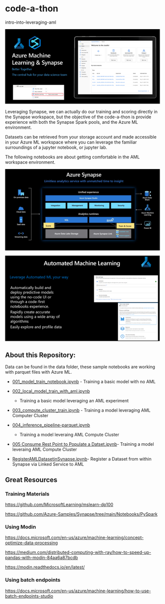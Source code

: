 code-a-thon
===========

intro-into-leveraging-aml

![Graphical user interface, application Description automatically generated](media/cc06c3d78c7ffac7b7c9b4e48f9c7b71.png)

Leveraging Synapse, we can actually do our training and scoring directly in the
Synapse workspace, but the objective of the code-a-thon is provide experience
with both the Synapse Spark pools, and the Azure ML environment.

Datasets can be retrieved from your storage account and made accessible in your
Azure ML workspace where you can leverage the familiar surroundings of a jupyter
notebook, or jupyter lab.

The following notebooks are about getting comfortable in the AML workspace
environment.

![A screenshot of a computer Description automatically generated with medium confidence](media/089fda082760a13686a6686018ac24a3.png)

![Graphical user interface, text Description automatically generated](media/e77c38939932afe3b27c7da9a98ee6c4.png)

About this Repository:
----------------------

Data can be found in the data folder, these sample notebooks are working with
parquet files with Azure ML.

-   [001_model_train_notebook.ipynb](001_model_train_notebook.ipynb) - Training
    a basic model with no AML

-   [002_local_model_train_with_aml.ipynb](002_local_model_train_with_aml.ipynb)
    - Training a basic model leveraging an AML experiment

-   [003_compute_cluster_train.ipynb](003_compute_cluster_train.ipynb) -
    Training a model leveraging AML Computer Cluster

-   [004_inference_pipeline-parquet.ipynb](004_inference_pipeline-parquet.ipynb)
    - Training a model leveraing AML Compute Cluster

-   [005 Consume Rest Point to Populate a
    Datset.ipynb](005%20Consume%20Rest%20Point%20to%20Populate%20a%20Datset.ipynb)-
    Training a model leveraing AML Compute Cluster
    
-   [RegisterAMLDatasetinSynapse.ipynb](RegisterAMLDatasetinSynapse.ipynb)-
    Register a Dataset from within Synapse via Linked Service to AML
    


Great Resources
---------------

### Training Materials
<https://github.com/MicrosoftLearning/mslearn-dp100>

<https://github.com/Azure-Samples/Synapse/tree/main/Notebooks/PySpark>

### Using Modin

<https://docs.microsoft.com/en-us/azure/machine-learning/concept-optimize-data-processing>

<https://medium.com/distributed-computing-with-ray/how-to-speed-up-pandas-with-modin-84aa6a87bcdb>

<https://modin.readthedocs.io/en/latest/>

### Using batch endpoints

<https://docs.microsoft.com/en-us/azure/machine-learning/how-to-use-batch-endpoints-studio>
